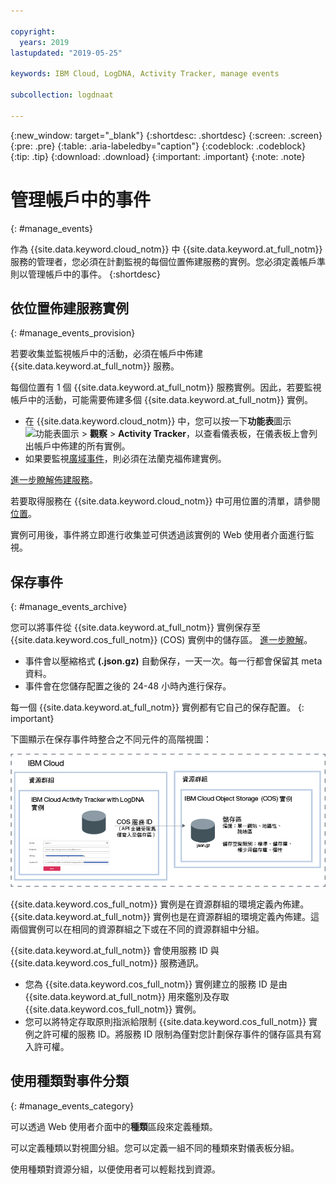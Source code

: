 ```yaml
---

copyright:
  years: 2019
lastupdated: "2019-05-25"

keywords: IBM Cloud, LogDNA, Activity Tracker, manage events

subcollection: logdnaat

---
```


{:new_window: target="_blank"}
{:shortdesc: .shortdesc}
{:screen: .screen}
{:pre: .pre}
{:table: .aria-labeledby="caption"}
{:codeblock: .codeblock}
{:tip: .tip}
{:download: .download}
{:important: .important}
{:note: .note}


# 管理帳戶中的事件
{: #manage_events}

作為 {{site.data.keyword.cloud_notm}} 中 {{site.data.keyword.at_full_notm}} 服務的管理者，您必須在計劃監視的每個位置佈建服務的實例。您必須定義帳戶準則以管理帳戶中的事件。
{:shortdesc}


## 依位置佈建服務實例
{: #manage_events_provision}

若要收集並監視帳戶中的活動，必須在帳戶中佈建 {{site.data.keyword.at_full_notm}} 服務。 

每個位置有 1 個 {{site.data.keyword.at_full_notm}} 服務實例。因此，若要監視帳戶中的活動，可能需要佈建多個 {{site.data.keyword.at_full_notm}} 實例。 

* 在 {{site.data.keyword.cloud_notm}} 中，您可以按一下**功能表**圖示 ![功能表圖示](../icons/icon_hamburger.svg) > **觀察** > **Activity Tracker**，以查看儀表板，在儀表板上會列出帳戶中佈建的所有實例。 
* 如果要監視[廣域事件](/docs/services/Activity-Tracker-with-LogDNA?topic=logdnaat-monitor_events#mon_def_global)，則必須在法蘭克福佈建實例。 


[進一步瞭解佈建服務](/docs/services/Activity-Tracker-with-LogDNA?topic=logdnaat-provision)。

若要取得服務在 {{site.data.keyword.cloud_notm}} 中可用位置的清單，請參閱[位置](/docs/services/Activity-Tracker-with-LogDNA?topic=logdnaat-regions)。

實例可用後，事件將立即進行收集並可供透過該實例的 Web 使用者介面進行監視。



## 保存事件
{: #manage_events_archive}

您可以將事件從 {{site.data.keyword.at_full_notm}} 實例保存至 {{site.data.keyword.cos_full_notm}} (COS) 實例中的儲存區。
[進一步瞭解](/docs/services/Activity-Tracker-with-LogDNA?topic=logdnaat-archiving)。

* 事件會以壓縮格式 **(.json.gz)** 自動保存，一天一次。每一行都會保留其 meta 資料。
* 事件會在您儲存配置之後的 24-48 小時內進行保存。 

每一個 {{site.data.keyword.at_full_notm}} 實例都有它自己的保存配置。
{: important}

下圖顯示在保存事件時整合之不同元件的高階視圖：

![保存事件的高階視圖](images/archive.png "保存事件的高階視圖")

{{site.data.keyword.cos_full_notm}} 實例是在資源群組的環境定義內佈建。{{site.data.keyword.at_full_notm}} 實例也是在資源群組的環境定義內佈建。這兩個實例可以在相同的資源群組之下或在不同的資源群組中分組。 

{{site.data.keyword.at_full_notm}} 會使用服務 ID 與 {{site.data.keyword.cos_full_notm}} 服務通訊。
* 您為 {{site.data.keyword.cos_full_notm}} 實例建立的服務 ID 是由 {{site.data.keyword.at_full_notm}} 用來鑑別及存取 {{site.data.keyword.cos_full_notm}} 實例。 
* 您可以將特定存取原則指派給限制 {{site.data.keyword.cos_full_notm}} 實例之許可權的服務 ID。將服務 ID 限制為僅對您計劃保存事件的儲存區具有寫入許可權。


## 使用種類對事件分類
{: #manage_events_category}

可以透過 Web 使用者介面中的**種類**區段來定義種類。 

可以定義種類以對視圖分組。您可以定義一組不同的種類來對儀表板分組。

使用種類對資源分組，以便使用者可以輕鬆找到資源。 








